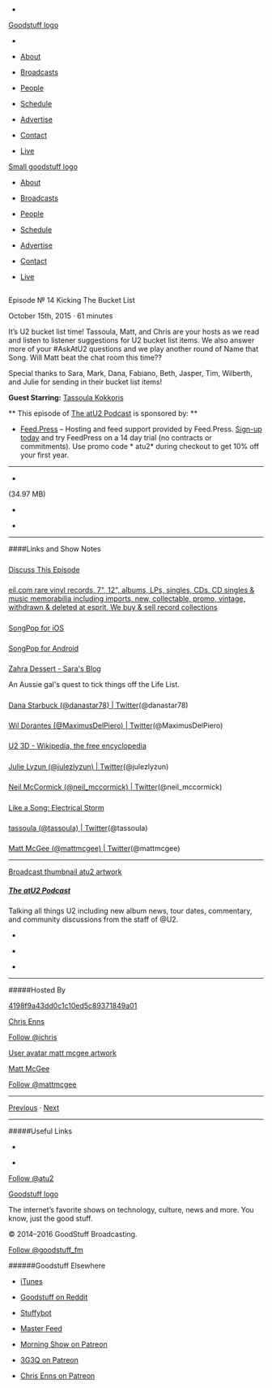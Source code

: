 

-
[Goodstuff logo](http://www.goodstuff.fm/)[](/assets/goodstuff_logo-17c1fe6f378352de5d7345f76152130b.svg)

-


-  [About](/about)

-  [Broadcasts](/broadcasts)

-  [People](/people)

-  [Schedule](/schedule)

-  [Advertise](/advertise)

-  [Contact](/contact)

-  [Live](/live)


[Small goodstuff logo](http://www.goodstuff.fm/)[](/assets/small_goodstuff_logo-bf032e72b9ec41494f4d90905f1ad619.svg)


-  [About](/about)

-  [Broadcasts](/broadcasts)

-  [People](/people)

-  [Schedule](/schedule)

-  [Advertise](/advertise)

-  [Contact](/contact)

-  [Live](/live)


##
Episode № 14
Kicking The Bucket List


October 15th, 2015
·
61
minutes


It’s U2 bucket list time! Tassoula, Matt, and Chris are your hosts as we read and listen to listener suggestions for U2 bucket list items.  We also answer more of your #AskAtU2 questions and we play another round of Name that Song.  Will Matt beat the chat room this time??


Special thanks to Sara, Mark, Dana, Fabiano, Beth, Jasper, Tim, Wilberth, and Julie for sending in their bucket list items!


**Guest Starring:**
[Tassoula Kokkoris](/people/Tassoula-Kokkoris)


**
This episode of
[The atU2 Podcast](/atu2)
is sponsored by:
**


-  [Feed.Press](http://feed.press/atu2) – Hosting and feed support provided by Feed.Press.  [Sign-up today](http://feed.press/atu2) and try FeedPress on a 14 day trial (no contracts or commitments). Use promo code * atu2* during checkout to get 10% off your first year.


------------------------------


-
[](http://podcasts-1.feedpress.co/12572/atu2-14.mp3)(34.97 MB)

-
[](http://twitter.com/intent/tweet?text=The%20atU2%20Podcast%20%E2%84%96%2014%20on%20@goodstuff_fm%20-%20http://goodstuff.fm/atu2/14)

-
[](http://www.facebook.com/sharer/sharer.php?u=http://goodstuff.fm/atu2/14)


------------------------------


####Links and Show Notes

#####
[Discuss This Episode](https://www.reddit.com/r/Goodstuff_fm/comments/3ow1wa/the_atu2_podcast_14_kicking_the_bucket_list/)


#####
[eil.com rare vinyl records, 7", 12", albums, LPs, singles, CDs, CD singles & music memorabilia including imports, new, collectable, promo, vintage, withdrawn & deleted at esprit. We buy & sell record collections](http://eil.com/)


#####
[SongPop for iOS](https://geo.itunes.apple.com/ca/app/songpop/id518042655?mt=8&at=10l4Ki)


#####
[SongPop for Android](https://play.google.com/store/apps/details?id=air.com.freshplanet.games.SongPop2)


#####
[Zahra Dessert - Sara's Blog](http://zaharadessert.blogspot.co.nz)


An Aussie gal's quest to tick things off the Life List.


#####
[Dana Starbuck (@danastar78) | Twitter](https://twitter.com/danastar78)(@danastar78)


#####
[Wil Dorantes (@MaximusDelPiero) | Twitter](https://twitter.com/MaximusDelPiero)(@MaximusDelPiero)


#####
[U2 3D - Wikipedia, the free encyclopedia](https://en.wikipedia.org/wiki/U2_3D)


#####
[Julie Lyzun (@julezlyzun) | Twitter](https://twitter.com/julezlyzun)(@julezlyzun)


#####
[Neil McCormick (@neil_mccormick) | Twitter](https://twitter.com/neil_mccormick)(@neil_mccormick)


#####
[Like a Song: Electrical Storm](http://www.atu2.com/news/like-a-song-electrical-storm.html)


#####
[tassoula (@tassoula) | Twitter](https://twitter.com/tassoula)(@tassoula)


#####
[Matt McGee (@mattmcgee) | Twitter](https://twitter.com/mattmcgee)(@mattmcgee)


------------------------------


[Broadcast thumbnail atu2 artwork](/atu2)[](https://goodstuffs3.s3.amazonaws.com/uploads/broadcast/image/34/broadcast_thumbnail_atu2_artwork.png)

##### [The atU2 Podcast](/atu2)


Talking all things U2 including new album news, tour dates, commentary, and community discussions from the staff of @U2.

-
[](https://itunes.apple.com/ca/podcast/the-atu2-podcast/id1018994132?mt=2)

-
[](http://feeds.goodstuff.fm/atu2)

-
[](mailto:chris@goodstuff.fm?cc=sponsorship%40goodstuff.fm&subject=%5BGoodStuff%20FM%5D%20Sponsorship%20Inquiry%20for%20The%20atU2%20Podcast)


------------------------------


#####Hosted By


[4198f9a43dd0c1c10ed5c89371849a01](/people/chris-enns)[](http://gravatar.com/avatar/4198f9a43dd0c1c10ed5c89371849a01.png?s=300&r=pg)

[Chris Enns](/people/chris-enns)


[Follow @ichris](https://twitter.com/ichris)


[User avatar matt mcgee artwork](/people/matt-mcgee)[](https://goodstuffs3.s3.amazonaws.com/uploads/user/avatar/81/user_avatar_matt-mcgee_artwork.png)

[Matt McGee](/people/matt-mcgee)


[Follow @mattmcgee](https://twitter.com/mattmcgee)


------------------------------


[Previous](/atu2/13)
·
[Next](/atu2/15)


------------------------------


#####Useful Links

-
[](mailto:chris@goodstuff.fm?subject=%5BGoodstuff%20FM%5D%20Feedback%20for%20The%20atU2%20Podcast)

-
[Follow @atu2](https://twitter.com/atu2)


[Goodstuff logo](http://www.goodstuff.fm/)[](/assets/goodstuff_logo-17c1fe6f378352de5d7345f76152130b.svg)


The internet’s favorite shows on technology, culture, news and more. You know, just the good stuff.


© 2014–2016 GoodStuff Broadcasting.

[Follow @goodstuff_fm](https://twitter.com/goodstufffm)


######Goodstuff Elsewhere

-  [iTunes](https://itunes.apple.com/us/artist/goodstuff-fm/id843385597?mt=2)

-  [Goodstuff on Reddit](https://www.reddit.com/r/Goodstuff_fm/)

-  [Stuffybot](http://stuffybot.goodstuff.fm)

-  [Master Feed](/master/feed)

-  [Morning Show on Patreon](https://www.patreon.com/morningshow)

-  [3G3Q on Patreon](https://www.patreon.com/3g3q)

-  [Chris Enns on Patreon](https://www.patreon.com/ichris)
